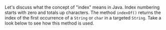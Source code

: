 Let's discuss what the concept of "index" means in Java. Index numbering starts with zero and totals up characters. The method `indexOf()` returns the index of the first occurrence of a `String` or `char` in a targeted `String`. Take a look below to see how this method is used.

